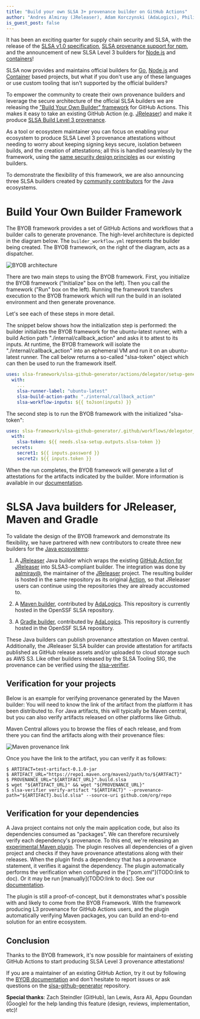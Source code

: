 ```yaml
---
title: "Build your own SLSA 3+ provenance builder on GitHub Actions"
author: "Andres Almiray (JReleaser), Adam Korczynski (AdaLogics), Philip Harrison (GitHub), Laurent Simon (Google)"
is_guest_post: false
---
```


It has been an exciting quarter for supply chain security and SLSA, with the release of the [SLSA v1.0 specification](https://slsa.dev/blog/2023/04/slsa-v1-final), [SLSA provenance support for npm](https://github.blog/2023-04-19-introducing-npm-package-provenance/), and the announcement of new SLSA Level 3 builders for [Node.js](https://slsa.dev/blog/2023/05/bringing-improved-supply-chain-security-to-the-nodejs-ecosystem) and [containers](https://slsa.dev/blog/2023/06/slsa-github-worfklows-container-based)! 

SLSA now provides and maintains official builders for [Go](https://slsa.dev/blog/2022/06/slsa-github-workflows), [Node.js](https://slsa.dev/blog/2023/05/bringing-improved-supply-chain-security-to-the-nodejs-ecosystem) and [Container](https://slsa.dev/blog/2023/06/slsa-github-worfklows-container-based) based projects, but what if you don't use any of these languages or use custom tooling that isn't supported by the official builders?

To empower the community to create their own provenance builders and leverage the secure architecture of the official SLSA builders we are releasing the ["Build Your Own Builder" framework](https://github.com/slsa-framework/slsa-github-generator/tree/main#build-your-own-builder) for GitHub Actions. This makes it easy to take an existing GitHub Action (e.g. [JReleaser](https://jreleaser.org/)) and make it produce [SLSA Build Level 3 provenance](https://slsa.dev/spec/v1.0/requirements#provenance-generation).

As a tool or ecosystem maintainer you can focus on enabling your ecosystem to produce SLSA Level 3 provenance attestations without needing to worry about keeping signing keys secure, isolation between builds, and the creation of attestations; all this is handled seamlessly by the framework, using the [same security design principles](https://github.com/slsa-framework/slsa-github-generator/tree/main#specifications) as our existing builders.

To demonstrate the flexibility of this framework, we are also announcing three SLSA builders created by [community contributors](https://github.com/laurentsimon/slsa-github-generator/blob/feat/hof/README.md#builder-creation) for the Java ecosystems.

# Build Your Own Builder Framework

The BYOB framework provides a set of GitHub Actions and workflows that a builder calls to generate provenance. The high-level architecture is depicted in the diagram below. The `builder_workflow.yml` represents the builder being created. The BYOB framework, on the right of the diagram, acts as a dispatcher. 

![BYOB architecture](https://github.com/slsa-framework/slsa/assets/64505099/51c796e3-754e-4cd8-b2ea-dd8c23662411)

There are two main steps to using the BYOB framework. First, you initialize the BYOB framework ("Initialize" box on the left). Then you call the framework ("Run" box on the left). Running the framework transfers execution to the BYOB framework which will run the build in an isolated environment and then generate provenance.

Let's see each of these steps in more detail.

The snippet below shows how the initialization step is performed: the builder initializes the BYOB framework for the ubuntu-latest runner, with a build Action path "./internal/callback_action" and asks it to attest to its inputs. At runtime, the BYOB framework will isolate the "./internal/callback_action" into an ephemeral VM and run it on an ubuntu-latest runner. The call below returns a so-called "slsa-token" object which can then be used to run the framework itself.

```yaml
uses: slsa-framework/slsa-github-generator/actions/delegator/setup-generic@v1.8.0
  with:
    ...
    slsa-runner-label: "ubuntu-latest"
    slsa-build-action-path: "./internal/callback_action"
    slsa-workflow-inputs: ${{ toJson(inputs) }}
```

The second step is to run the BYOB framework with the initialized "slsa-token":

```yaml
uses: slsa-framework/slsa-github-generator/.github/workflows/delegator_generic_slsa3.yml@v1.8.0
  with:
    slsa-token: ${{ needs.slsa-setup.outputs.slsa-token }}
  secrets:
    secret1: ${{ inputs.password }}
    secret2: ${{ inputs.token }}
```

When the run completes, the BYOB framework will generate a list of attestations for the artifacts indicated by the builder. More information is available in our [documentation](https://github.com/slsa-framework/slsa-github-generator/blob/main/BYOB.md#generation-of-metadata-layout-file).

# SLSA Java builders for JReleaser, Maven and Gradle

To validate the design of the BYOB framework and demonstrate its flexibility, we have partnered with new contributors to create three new builders for the [Java ecosystems](https://github.com/slsa-framework/slsa-github-generator/blob/main/README.md#builder-creation):

1. A [JReleaser](https://github.com/jreleaser/release-action/tree/java#slsa-builder) Java builder which wraps the existing [GitHub Action for JReleaser](https://github.com/jreleaser/release-action) into SLSA3-compliant builder. The integration was done by [aalmiray@](https://github.com/aalmiray), the maintainer of the [JReleaser](https://jreleaser.org) project. The resulting builder is hosted in the same repository as its original [Action](https://github.com/jreleaser/release-action/blob/java/.github/workflows/builder_slsa3.yml), so that JReleaser users can continue using the repositories they are already accustomed to.

2. A [Maven builder](https://github.com/slsa-framework/slsa-github-generator/tree/main/internal/builders/maven#readme), contributed by [AdaLogics](https://adalogics.com). This repository is currently hosted in the OpenSSF SLSA repository.

3. A [Gradle builder](https://github.com/slsa-framework/slsa-github-generator/tree/main/internal/builders/gradle#readme), contributed by [AdaLogics](https://adalogics.com). This repository is currently hosted in the OpenSSF SLSA repository.

These Java builders can publish provenance attestation on Maven central. Additionally, the JReleaser SLSA builder can provide attestation for artifacts published as GitHub release assets and/or uploaded to cloud storage such as AWS S3. Like other builders released by the SLSA Tooling SIG, the provenance can be verified using the [slsa-verifier](https://github.com/slsa-framework/slsa-verifier).

## Verification for your projects

Below is an example for verifying provenance generated by the Maven builder: You will need to know the link of the artifact from the platform it has been distributed to. For Java artifacts, this will typically be Maven central, but you can also verify artifacts released on other platforms like Github. 

Maven Central allows you to browse the files of each release, and from there you can find the artifacts along with their provenance files:

![Maven provenance link](https://github.com/slsa-framework/slsa/assets/64505099/14ff1de1-a30c-4683-860c-352dc490c1ef)

Once you have the link to the artifact, you can verify it as follows:

```shell
$ ARTIFACT=test-artifact-0.1.0-jar
$ ARTIFACT_URL="https://repo1.maven.org/maven2/path/to/${ARTFACT}"
$ PROVENANCE_URL="${ARTIFACT_URL}".build.slsa
$ wget "${ARTIFACT_URL}" && wget "${PROVENANCE_URL}"
$ slsa-verifier verify-artifact "${ARTIFACT}" --provenance-path="${ARTIFACT}.build.slsa" --source-uri github.com/org/repo
```

## Verification for your dependencies

A Java project contains not only the main application code, but also its dependencies consumed as "packages". We can therefore recursively verify each dependency's provenance. To this end, we're releasing an [experimental Maven plugin](https://github.com/slsa-framework/slsa-verifier/tree/main/experimental/maven-plugin). The plugin resolves all dependencies of a given project and checks if they have provenance attestations along with their releases. When the plugin finds a dependency that has a provenance statement, it verifies it against the dependency.
The plugin automatically performs the verification when configured in the ["pom.xml"](TODO:link to doc). Or it may be run [manually](TODO:link to doc). See our [documentation](https://github.com/slsa-framework/slsa-verifier/tree/main/experimental/maven-plugin).

The plugin is still a proof-of-concept, but it demonstrates what's possible with and likely to come from the BYOB Framework. With the framework producing L3 provenance for GitHub Actions users, and the plugin automatically verifying Maven packages, you can build an end-to-end solution for an entire ecosystem.

## Conclusion

Thanks to the BYOB framework, it's now possible for maintainers of existing GitHub Actions to start producing SLSA Level 3 provenance attestations! 

If you are a maintainer of an existing GitHub Action, try it out by following the [BYOB documentation](https://github.com/slsa-framework/slsa-github-generator/tree/main#build-your-own-builder) and don't hesitate to report issues or ask questions on the [slsa-github-generator](https://github.com/slsa-framework/slsa-github-generator/issues) repository. 

**Special thanks**: Zach Steindler (GitHub), Ian Lewis, Asra Ali, Appu Goundan (Google) for the help landing this feature (design, reviews, implementation, etc)!
